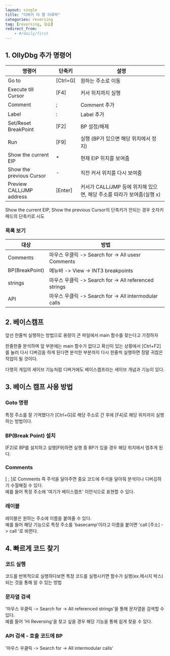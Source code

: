```yaml
---
layout: single
title: "디버거 더 잘 다루자"
categories: reversing
tag: [reversing, 실습]
redirect_from:
    - #/daily/first
---
```


## 1. OllyDbg 추가 명령어  

|명령어|단축키|설명|
|-----|-----|-----|
|Go to|[Ctrl+G]|원하는 주소로 이동|
|Execute till Cursor|[F4]|커서 위치까지 실행|
|Comment|;|Comment 추가|
|Label|:|Label 추가|
|Set/Reset BreakPoint|[F2]|BP 설정/해제|
|Run|[F9]|실행 (BP가 있으면 해당 위치에서 정지)|
|Show the current EIP|*|현재 EIP 위치를 보여줌|
|Show the previous Cursor|-|직전 커서 위치를 다시 보여줌
|Preview CALL/JMP address|[Enter]|커서가 CALL/JMP 등에 위치해 있으면, 해당 주소를 따라가 보여줌(실행 x)|

Show the current EIP, Show the previous Cursor의 단축키가 안되는 경우 숫자키패드의 단축키로 시도

### 목록 보기
|대상|방법|
|-----|-----|
|Comments|마우스 우클릭 -> Search for -> All usesr Comments|
|BP(BreakPoint)|메뉴바 -> View -> INT3 breakpoints|
|strings|마우스 우클릭 -> Search for -> All referenced strings|
|API|마우스 우클릭 -> Search for -> All intermodular calls|

## 2. 베이스캠프
앞선 한줄씩 실행하는 방법으로 용량이 큰 파일에서 main 함수를 찾는다고 가정하자  

한줄한줄 분석하며 앞 부분에는 main 함수가 없다고 확신이 있는 상황에서 [Ctrl+F2]를 눌러 다시 디버깅을 하게 된다면 분석한 부분까지 다시 한줄씩 실행하면 정말 귀찮은 작업이 될 것이다.  

다행히 게임의 세이브 기능처럼 디버거에도 베이스캠프라는 세이브 개념과 기능이 있다.


## 3. 베이스 캠프 사용 방법
### Goto 명령
특정 주소를 잘 기억했다가 [Ctrl+G]로 해당 주소로 간 후에 [F4]로 해당 위치까지 실행하는 방법이다.

### BP(Break Point) 설치
[F2]로 BP를 설치하고 실행[F9]하면 실행 중 BP가 있을 경우 해당 위치에서 멈추게 된다.  

### Comments
[ ; ]로 Comments 즉 주석을 달아주면 중요 코드에 주석을 달아줘 분석이나 디버깅하기 수월해질 수 있다.  
예를 들어 특정 주소에 '여기가 베이스캠프' 이런식으로 표현할 수 있다.

### 레이블
레이블은 원하는 주소에 이름을 붙여줄 수 있다.  
예를 들어 해당 기능으로 특정 주소를 'basecamp'이라고 이름을 붙이면 'call [주소] -> call '로 바뀐다.

## 4. 빠르게 코드 찾기
### 코드 실행
코드를 반복적으로 실행하다보면 특정 코드를 실행시키면 함수가 실행(ex.메시지 박스)되는 것을 통해 알 수 있는 방법  

### 문자열 검색
'마우스 우클릭 -> Search for -> All referenced strings'을 통해 문자열을 검색할 수 있다.  
예를 들어 'Hi Reversing'을 찾고 싶을 경우 해당 기능을 통해 쉽게 찾을 수 있다.

### API 검색 - 호출 코드에 BP
'마우스 우클릭 -> Search for -> All intermodular calls'